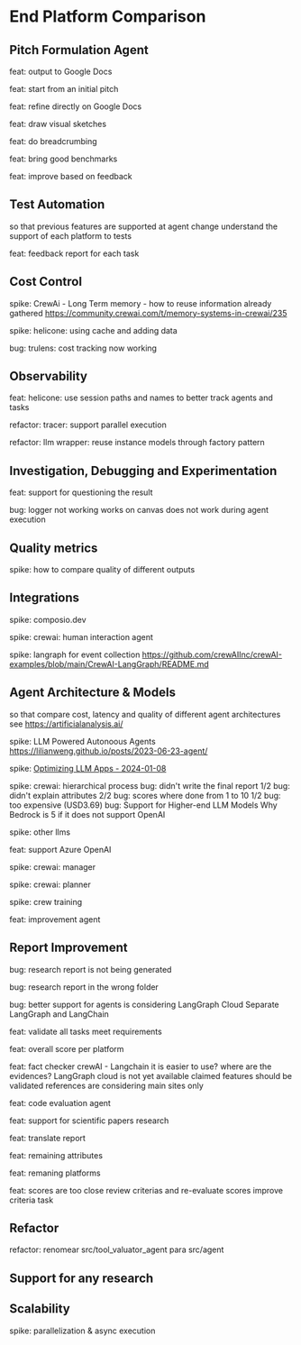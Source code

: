 
# End Platform Comparison


## Pitch Formulation Agent

feat: output to Google Docs

feat: start from an initial pitch

feat: refine directly on Google Docs

feat: draw visual sketches

feat: do breadcrumbing

feat: bring good benchmarks

feat: improve based on feedback

## Test Automation
so that
  previous features are supported at agent change
  understand the support of each platform to tests

feat: feedback report for each task

## Cost Control

spike: CrewAi - Long Term memory - how to reuse information already gathered
  https://community.crewai.com/t/memory-systems-in-crewai/235

spike: helicone: using cache and adding data

bug: trulens: cost tracking now working

## Observability

feat: helicone: use session paths and names to better track agents and tasks

refactor: tracer: support parallel execution

refactor: llm wrapper: reuse instance models through factory pattern

## Investigation, Debugging and Experimentation

feat: support for questioning the result

bug: logger not working
  works on canvas
  does not work during agent execution

## Quality metrics

spike: how to compare quality of different outputs

## Integrations

spike: composio.dev

spike: crewai: human interaction agent

spike: langraph for event collection
  https://github.com/crewAIInc/crewAI-examples/blob/main/CrewAI-LangGraph/README.md

## Agent Architecture & Models
so that
  compare cost, latency and quality of different agent architectures
  see https://artificialanalysis.ai/


spike: LLM Powered Autonoous Agents
  https://lilianweng.github.io/posts/2023-06-23-agent/

spike: [Optimizing LLM Apps - 2024-01-08](https://klu.ai/blog/optimizing-llm-app-features)

spike: crewai: hierarchical process
  bug: didn't write the final report 1/2
  bug: didn't explain attributes 2/2
  bug: scores where done from 1 to 10 1/2
  bug: too expensive (USD3.69)
  bug: Support for Higher-end LLM Models
    Why Bedrock is 5 if it does not support OpenAI
  
spike: other llms

feat: support Azure OpenAI

spike: crewai: manager

spike: crewai: planner

spike: crew training

feat: improvement agent

## Report Improvement

bug: research report is not being generated

bug: research report in the wrong folder

bug: better support for agents is considering LangGraph Cloud
  Separate LangGraph and LangChain

feat: validate all tasks meet requirements

feat: overall score per platform

feat: fact checker
  crewAI - Langchain it is easier to use?
    where are the evidences?
  LangGraph cloud is not yet available
  claimed features should be validated
  references are considering main sites only

feat: code evaluation agent

feat: support for scientific papers research

feat: translate report

feat: remaining attributes

feat: remaning platforms

feat: scores are too close
  review criterias and re-evaluate scores
  improve criteria task

## Refactor

refactor: renomear src/tool_valuator_agent para src/agent

## Support for any research

## Scalability

spike: parallelization & async execution